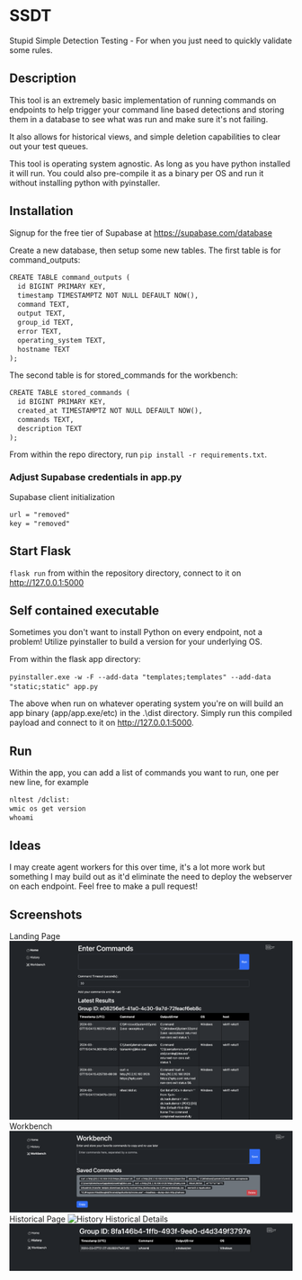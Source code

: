 # SSDT

Stupid Simple Detection Testing - For when you just need to quickly validate some rules.

## Description
This tool is an extremely basic implementation of running commands on endpoints to help trigger your command line based detections and storing them in a database to see what was run and make sure it's not failing.

It also allows for historical views, and simple deletion capabilities to clear out your test queues.

This tool is operating system agnostic. As long as you have python installed it will run. You could also pre-compile it as a binary per OS and run it without installing python with pyinstaller.

## Installation
Signup for the free tier of Supabase at https://supabase.com/database

Create a new database, then setup some new tables. The first table is for command_outputs:

```
CREATE TABLE command_outputs (
  id BIGINT PRIMARY KEY,
  timestamp TIMESTAMPTZ NOT NULL DEFAULT NOW(),
  command TEXT,
  output TEXT,
  group_id TEXT,
  error TEXT,
  operating_system TEXT,
  hostname TEXT
);
```

The second table is for stored_commands for the workbench:

``` 
CREATE TABLE stored_commands (
  id BIGINT PRIMARY KEY,
  created_at TIMESTAMPTZ NOT NULL DEFAULT NOW(),
  commands TEXT,
  description TEXT
);
```

From within the repo directory, run `pip install -r requirements.txt`.

### Adjust Supabase credentials in app.py

Supabase client initialization
```
url = "removed"
key = "removed"
```

## Start Flask
`flask run` from within the repository directory, connect to it on http://127.0.0.1:5000

## Self contained executable

Sometimes you don't want to install Python on every endpoint, not a problem! Utilize pyinstaller to build a version for your underlying OS.

From within the flask app directory:

`pyinstaller.exe -w -F --add-data "templates;templates" --add-data "static;static" app.py`

The above when run on whatever operating system you're on will build an app binary (app/app.exe/etc) in the .\dist directory. Simply run this compiled payload and connect to it on http://127.0.0.1:5000.

## Run
Within the app, you can add a list of commands you want to run, one per new line, for example
```
nltest /dclist:
wmic os get version
whoami
```

## Ideas
I may create agent workers for this over time, it's a lot more work but something I may build out as it'd eliminate the need to deploy the webserver on each endpoint. Feel free to make a pull request!

## Screenshots
Landing Page
![Main](/screenshot/main.png?raw=true "Main")
Workbench
![Workbench](/screenshot/workbench.png?raw=true "Work Bench")
Historical Page
![History](/screenshot/historical_results?raw=true "History")
Historical Details
![Historical Details](/screenshot/view_historical.png?raw=true "Historical Details")